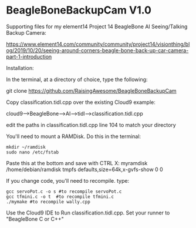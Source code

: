 # BeagleBoneBackupCam V1.0

  Supporting files for my element14 Project 14 BeagleBone AI Seeing/Talking Backup Camera:

  https://www.element14.com/community/community/project14/visionthing/blog/2019/10/20/seeing-around-corners-beagle-bone-back-up-car-camera-part-1-introduction

Installation:

In the terminal, at a directory of choice, type the following:

  git clone https://github.com/RaisingAwesome/BeagleBoneBackupCam

Copy classification.tidl.cpp over the existing Cloud9 example:

  cloud9-->BeagleBone-->AI-->tidl-->classification.tidl.cpp

  edit the paths in classification.tidl.cpp line 104 to match your directory

  You'll need to mount a RAMDisk.  Do this in the terminal:

    mkdir ~/ramdisk
    sudo nano /etc/fstab

Paste this at the bottom and save with CTRL X:
  myramdisk  /home/debian/ramdisk  tmpfs  defaults,size=64k,x-gvfs-show  0  0

  If you change code, you'll need to recompile.  type:

    gcc servoPot.c -o s #to recompile servoPot.c
    gcc tfmini.c -o t  #to recompile tfmini.c
    ./mymake #to recompile wally.cpp  

  Use the Cloud9 IDE to Run classification.tidl.cpp.  Set your runner to "BeagleBone C or C++"
